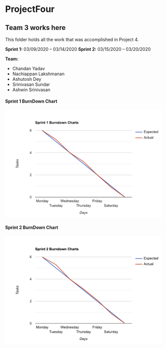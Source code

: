 # ProjectFour
## Team 3 works here

This folder holds all the work that was accomplished in Project 4.<br />

**Sprint 1:** 03/09/2020 – 03/14/2020 
**Sprint 2:** 03/15/2020 – 03/20/2020  

**Team:**
- Chandan Yadav 
- Nachiappan Lakshmanan 
- Ashutosh Dey 
- Srinivasan Sundar 
- Ashwin Srinivasan

#### Sprint 1 BurnDown Chart

![BurnDown Chart](Documents/Sprint_1_burndown_chart.png)

#### Sprint 2 BurnDown Chart

![BurnDown Chart](Documents/Sprint_2_burndown_chart.png)
